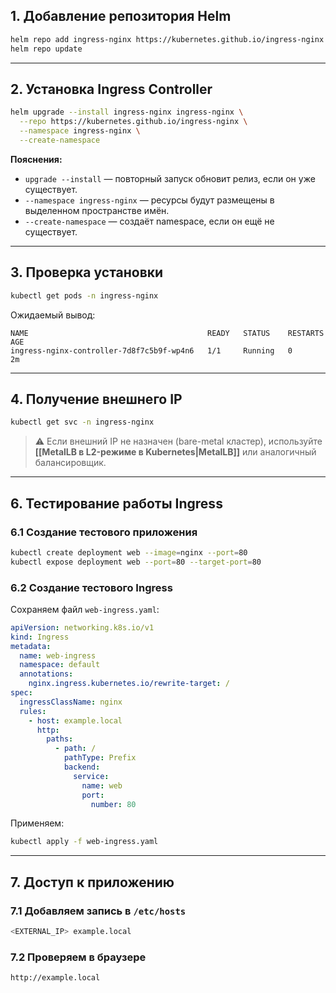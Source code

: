 ## 1. Добавление репозитория Helm

```bash
helm repo add ingress-nginx https://kubernetes.github.io/ingress-nginx
helm repo update
```

---
## 2. Установка Ingress Controller

```bash
helm upgrade --install ingress-nginx ingress-nginx \
  --repo https://kubernetes.github.io/ingress-nginx \
  --namespace ingress-nginx \
  --create-namespace
```

**Пояснения:**
- `upgrade --install` — повторный запуск обновит релиз, если он уже существует.
- `--namespace ingress-nginx` — ресурсы будут размещены в выделенном пространстве имён.
- `--create-namespace` — создаёт namespace, если он ещё не существует.

---
## 3. Проверка установки

```bash
kubectl get pods -n ingress-nginx
```

Ожидаемый вывод:

```
NAME                                        READY   STATUS    RESTARTS   AGE
ingress-nginx-controller-7d8f7c5b9f-wp4n6   1/1     Running   0          2m
```

---
## 4. Получение внешнего IP

```bash
kubectl get svc -n ingress-nginx
```

> ⚠ Если внешний IP не назначен (bare-metal кластер), используйте **[[MetalLB в L2-режиме в Kubernetes|MetalLB]]** или аналогичный балансировщик.

---

## 6. Тестирование работы Ingress

### 6.1 Создание тестового приложения

```bash
kubectl create deployment web --image=nginx --port=80
kubectl expose deployment web --port=80 --target-port=80
```

### 6.2 Создание тестового Ingress

Сохраняем файл `web-ingress.yaml`:

```yaml
apiVersion: networking.k8s.io/v1
kind: Ingress
metadata:
  name: web-ingress
  namespace: default
  annotations:
    nginx.ingress.kubernetes.io/rewrite-target: /
spec:
  ingressClassName: nginx
  rules:
    - host: example.local
      http:
        paths:
          - path: /
            pathType: Prefix
            backend:
              service:
                name: web
                port:
                  number: 80
```

Применяем:

```bash
kubectl apply -f web-ingress.yaml
```

---

## 7. Доступ к приложению

### 7.1 Добавляем запись в `/etc/hosts`

```bash
<EXTERNAL_IP> example.local
```

### 7.2 Проверяем в браузере

```
http://example.local
```
